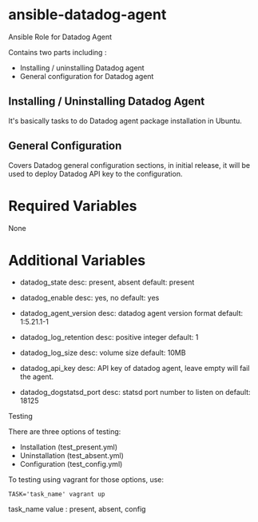 # ansible-datadog-agent #

Ansible Role for Datadog Agent

Contains two parts including :
- Installing / uninstalling Datadog agent
- General configuration for Datadog agent

## Installing / Uninstalling Datadog Agent

It's basically tasks to do Datadog agent package installation in Ubuntu.

## General Configuration

Covers Datadog general configuration sections, in initial release, it will be used to deploy Datadog API key to the configuration.

# Required Variables

None

# Additional Variables
- datadog_state
  desc: present, absent
  default: present

- datadog_enable
  desc: yes, no
  default: yes

- datadog_agent_version
  desc: datadog agent version format
  default: 1:5.21.1-1

- datadog_log_retention
  desc: positive integer
  default: 1

- datadog_log_size
  desc: volume size
  default: 10MB

- datadog_api_key
  desc: API key of datadog agent, leave empty will fail the agent.

- datadog_dogstatsd_port
  desc: statsd port number to listen on
  default: 18125

Testing

There are three options of testing:
- Installation (test_present.yml)
- Uninstallation (test_absent.yml)
- Configuration (test_config.yml)

To testing using vagrant for those options, use:

    TASK='task_name' vagrant up

task_name value : present, absent, config
